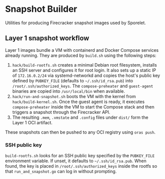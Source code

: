 # Snapshot Builder

Utilities for producing Firecracker snapshot images used by Sporelet.

## Layer 1 snapshot workflow

Layer 1 images bundle a VM with containerd and Docker Compose services already running. They are produced by `build.sh` using the following steps:

1. `hack/build-rootfs.sh` creates a minimal Debian root filesystem, installs an
   SSH server and configures it for root login. It also sets up a static IP of
   `172.16.0.2/24` via systemd-networkd and copies the host's public key defined
   by `PUBKEY_FILE` (defaults to `~/.ssh/id_rsa.pub`) into
   `/root/.ssh/authorized_keys`. The `compose-preheater` and `guest-agent`
   binaries are copied into `/usr/local/bin` when available.
2. `hack/run-and-snapshot.sh` boots the VM with the kernel from `hack/build-kernel.sh`. Once the guest agent is ready, it executes `compose-preheater` inside the VM to start the Compose stack and then triggers a snapshot through the Firecracker API.
3. The resulting `.mem`, `.vmstate` and `.config` files under `dist/` form the Layer 1 OCI artifact.

These snapshots can then be pushed to any OCI registry using `oras push`.

### SSH public key

`build-rootfs.sh` looks for an SSH public key specified by the `PUBKEY_FILE`
environment variable. If unset, it defaults to `~/.ssh/id_rsa.pub`. When found,
the key is placed in `/root/.ssh/authorized_keys` inside the rootfs so that
`run_and_snapshot.go` can log in without prompting.
